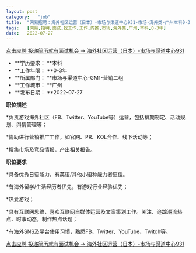 ```yaml
---
layout:	post
category:	"job"
title:	"网易招聘：海外社区运营（日本）-市场与渠道中心931-市场-海外类-广州本科0-3年"
tags:	[网易,招聘,面试,找工作,工作,内推,市场,海外类,广州,本科,0-3年]
date:	2022-07-27
---
```


[点击应聘 投递简历就有面试机会 ->  海外社区运营（日本）-市场与渠道中心931](http://mobile.bole.netease.com/bole/boleDetail?id=35750&employeeId=346f03c3cda5f04c&key=all)



- **学历要求： **本科
- **工作年限： **0-3年
- **所属部门： **市场与渠道中心-GM1-营销二组
- **工作城市： **广州
- **发布日期： **2022-07-27



**职位描述**

*负责游戏海外社区（FB、Twitter、YouTube等）运营，包括排期制定、活动规划、舆情管理等；

*协助进行营销推广工作，如官网、PR、KOL合作、线下活动等；

*搜集市场及竞品情报，产出相关报告。



**职位要求**

*具备优秀日语能力，有英语/其他小语种能力者更佳。

*有海外留学/生活经历者优先，有游戏行业经验优先；

*热爱游戏；

*具有互联网思维，喜欢互联网自媒体运营及文案策划工作。关注、追踪潮流热点、时事动态，制作热点话题；

*有海外SNS及平台使用习惯，熟悉FB、Twitter、YouTube、Twitch等。



[点击应聘 投递简历就有面试机会 ->  海外社区运营（日本）-市场与渠道中心931](http://mobile.bole.netease.com/bole/boleDetail?id=35750&employeeId=346f03c3cda5f04c&key=all)